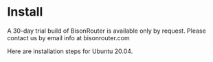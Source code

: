 # Install

A 30-day trial build of BisonRouter is available only by request.
Please contact us by email info at bisonrouter.com

Here are installation steps for Ubuntu 20.04.



